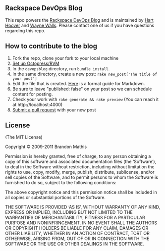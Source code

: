 ## Rackspace DevOps Blog
This repo powers the [Rackspace DevOps Blog](http://devops.rackspace.com) and is maintained by [Hart Hoover](https://github.com/hhoover) and [Wayne Walls](https://github.com/dubsquared). Please contact one of us if you have questions regarding this repo.

## How to contribute to the blog
1. Fork the repo, clone your fork to your local machine
2. [Set up Octopress/RVM](http://octopress.org/docs/setup/)
3. In the `devopsblog` directory, run `bundle install`.
4. In the same directory, create a new post: `rake new_post['The title of your post']`
5. Edit the file that is created. [Here](http://daringfireball.net/projects/markdown/syntax) is a format guide for Markdown.
6. Be sure to leave "published: false" on your post so we can schedule content for posting.
7. Check your work with `rake generate && rake preview` (You can reach it at http://localhost:4000)
8. [Submit a pull request](https://help.github.com/articles/using-pull-requests) with your new post

## License
(The MIT License)

Copyright © 2009-2011 Brandon Mathis

Permission is hereby granted, free of charge, to any person obtaining a copy of this software and associated documentation files (the ‘Software’), to deal in the Software without restriction, including without limitation the rights to use, copy, modify, merge, publish, distribute, sublicense, and/or sell copies of the Software, and to permit persons to whom the Software is furnished to do so, subject to the following conditions:

The above copyright notice and this permission notice shall be included in all copies or substantial portions of the Software.

THE SOFTWARE IS PROVIDED ‘AS IS’, WITHOUT WARRANTY OF ANY KIND, EXPRESS OR IMPLIED, INCLUDING BUT NOT LIMITED TO THE WARRANTIES OF MERCHANTABILITY, FITNESS FOR A PARTICULAR PURPOSE AND NONINFRINGEMENT. IN NO EVENT SHALL THE AUTHORS OR COPYRIGHT HOLDERS BE LIABLE FOR ANY CLAIM, DAMAGES OR OTHER LIABILITY, WHETHER IN AN ACTION OF CONTRACT, TORT OR OTHERWISE, ARISING FROM, OUT OF OR IN CONNECTION WITH THE SOFTWARE OR THE USE OR OTHER DEALINGS IN THE SOFTWARE.
